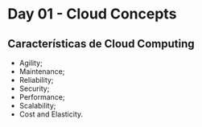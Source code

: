 # Day 01 - Cloud Concepts

## Características de Cloud Computing
-   Agility;
-   Maintenance;
-   Reliability;
-   Security;
-   Performance;
-   Scalability;
-   Cost and Elasticity.